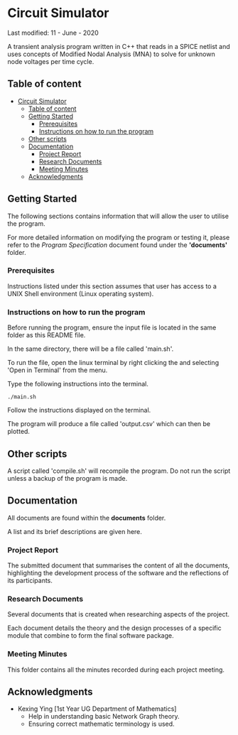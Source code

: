# Circuit Simulator

Last modified: 11 - June - 2020

A transient analysis program written in C++ that reads in a SPICE netlist and uses concepts of Modified Nodal Analysis (MNA) to solve for unknown node voltages per time cycle.


## Table of content
- [Circuit Simulator](#circuit-simulator)
  - [Table of content](#table-of-content)
  - [Getting Started](#getting-started)
    - [Prerequisites](#prerequisites)
    - [Instructions on how to run the program](#instructions-on-how-to-run-the-program)
  - [Other scripts](#other-scripts)
  - [Documentation](#documentation)
    - [Project Report](#project-report)
    - [Research Documents](#research-documents)
    - [Meeting Minutes](#meeting-minutes)
  - [Acknowledgments](#acknowledgments)

## Getting Started

The following sections contains information that will allow the user to utilise the program.

For more detailed information on modifying the program or testing it, please refer to the *Program Specification* document found under the **'documents'** folder.  


### Prerequisites

Instructions listed under this section assumes that user has access to a UNIX Shell environment (Linux operating system).


### Instructions on how to run the program

Before running the program, ensure the input file is located in the same folder as 
this README file. 

In the same directory, there will be a file called 'main.sh'. 

To run the file, open the linux terminal by right clicking the and selecting 'Open in Terminal' from the menu.

Type the following instructions into the terminal.

```
./main.sh
```

Follow the instructions displayed on the terminal.

The program will produce a file called 'output.csv' which can then be plotted.


## Other scripts

A script called 'compile.sh' will recompile the program. Do not run the script unless 
a backup of the program is made. 

## Documentation

All documents are found within the **documents** folder. 

A list and its brief descriptions are given here.
### Project Report
The submitted document that summarises the content of all the documents, highlighting the development process of the software and the reflections of its participants. 

### Research Documents
Several documents that is created when researching aspects of the project. 

Each document details the theory and the design processes of a specific module that combine to form the final software package.

### Meeting Minutes
This folder contains all the minutes recorded during each project meeting. 

## Acknowledgments

* Kexing Ying [1st Year UG Department of Mathematics]
  * Help in understanding basic Network Graph theory.
  * Ensuring correct mathematic terminology is used.


